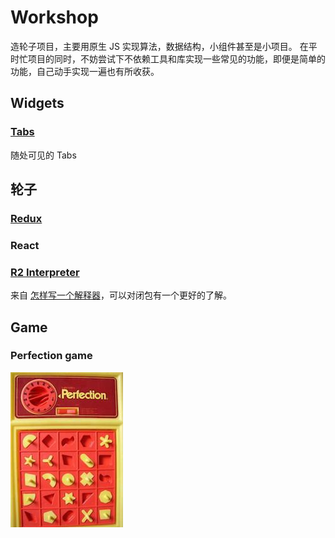 # Workshop

造轮子项目，主要用原生 JS 实现算法，数据结构，小组件甚至是小项目。
在平时忙项目的同时，不妨尝试下不依赖工具和库实现一些常见的功能，即便是简单的功能，自己动手实现一遍也有所收获。

## Widgets

### [Tabs](./src/widgets/Tabs/README.md)
随处可见的 Tabs

## 轮子

### [Redux](./src/wheels/redux/README.md)

### React

### [R2 Interpreter](./src/wheels/interpreter/README.md)
来自 [怎样写一个解释器](http://www.yinwang.org/blog-cn/2012/08/01/interpreter)，可以对闭包有一个更好的了解。

## Game

### Perfection game
![Perfection game](./src/challenge/perfection-game/shortcut.jpg)
